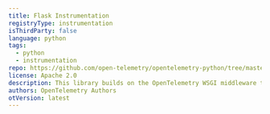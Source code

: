 ```yaml
---
title: Flask Instrumentation
registryType: instrumentation
isThirdParty: false
language: python
tags:
  - python
  - instrumentation
repo: https://github.com/open-telemetry/opentelemetry-python/tree/master/instrumentation/opentelemetry-instrumentation-flask
license: Apache 2.0
description: This library builds on the OpenTelemetry WSGI middleware to track web requests in Flask applications.
authors: OpenTelemetry Authors
otVersion: latest
---
```


